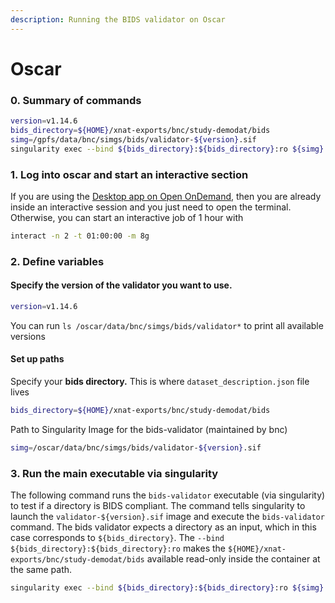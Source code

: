 ```yaml
---
description: Running the BIDS validator on Oscar
---
```


# Oscar

### 0. Summary of commands

```bash
version=v1.14.6
bids_directory=${HOME}/xnat-exports/bnc/study-demodat/bids
simg=/gpfs/data/bnc/simgs/bids/validator-${version}.sif
singularity exec --bind ${bids_directory}:${bids_directory}:ro ${simg} \bids-validator ${bids_directory}
```

### 1. Log into oscar and start an interactive section

If you are using the [Desktop app on Open OnDemand](../using-oscar/oscar-utility-script/#id-1.-start-an-interactive-session), then you are already inside an interactive session and you just need to open the terminal. Otherwise, you can start an interactive job of 1 hour with&#x20;

```bash
interact -n 2 -t 01:00:00 -m 8g
```

### 2. Define variables

#### Specify the version of the validator you want to use.&#x20;

```bash
version=v1.14.6
```

You can run `ls /oscar/data/bnc/simgs/bids/validator*` to print all available versions&#x20;

#### Set up paths

Specify your **bids directory.** This is where `dataset_description.json` file lives

```bash
bids_directory=${HOME}/xnat-exports/bnc/study-demodat/bids
```

Path to Singularity Image for the bids-validator (maintained by bnc)

```bash
simg=/oscar/data/bnc/simgs/bids/validator-${version}.sif
```

### 3. Run the main executable via singularity

The following command runs the `bids-validator` executable (via singularity) to test if a directory is BIDS compliant. The command tells singularity to launch the `validator-${version}.sif` image and execute the `bids-validator` command. The bids validator expects a directory as an input, which in this case corresponds to `${bids_directory}`. The `--bind ${bids_directory}:${bids_directory}:ro` makes the `${HOME}/xnat-exports/bnc/study-demodat/bids` available read-only inside the container at the same path.&#x20;

```bash
singularity exec --bind ${bids_directory}:${bids_directory}:ro ${simg} \bids-validator ${bids_directory}
```

